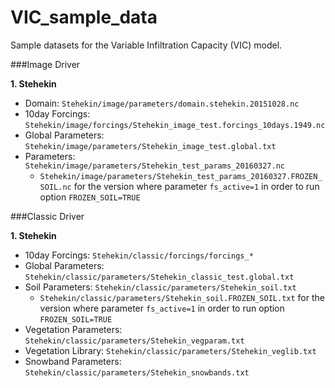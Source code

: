 # VIC_sample_data
Sample datasets for the Variable Infiltration Capacity (VIC) model.

###Image Driver

**1. Stehekin**
- Domain: `Stehekin/image/parameters/domain.stehekin.20151028.nc`
- 10day Forcings: `Stehekin/image/forcings/Stehekin_image_test.forcings_10days.1949.nc`
- Global Parameters: `Stehekin/image/parameters/Stehekin_image_test.global.txt`
- Parameters: `Stehekin/image/parameters/Stehekin_test_params_20160327.nc`
    - `Stehekin/image/parameters/Stehekin_test_params_20160327.FROZEN_SOIL.nc` for the version where parameter `fs_active=1` in order to run option `FROZEN_SOIL=TRUE`

###Classic Driver

**1. Stehekin**
- 10day Forcings: `Stehekin/classic/forcings/forcings_*`
- Global Parameters: `Stehekin/classic/parameters/Stehekin_classic_test.global.txt`
- Soil Parameters: `Stehekin/classic/parameters/Stehekin_soil.txt`
    - `Stehekin/classic/parameters/Stehekin_soil.FROZEN_SOIL.txt` for the version where parameter `fs_active=1` in order to run option `FROZEN_SOIL=TRUE`
- Vegetation Parameters: `Stehekin/classic/parameters/Stehekin_vegparam.txt`
- Vegetation Library: `Stehekin/classic/parameters/Stehekin_veglib.txt`
- Snowband Parameters: `Stehekin/classic/parameters/Stehekin_snowbands.txt`
